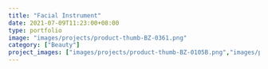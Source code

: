 ```yaml
---
title: "Facial Instrument"
date: 2021-07-09T11:23:00+08:00
type: portfolio
image: "images/projects/product-thumb-BZ-0361.png"
category: ["Beauty"]
project_images: ["images/projects/product-thumb-BZ-0105B.png","images/projects/product-thumb-BZ-0606A.png"]
---
```



